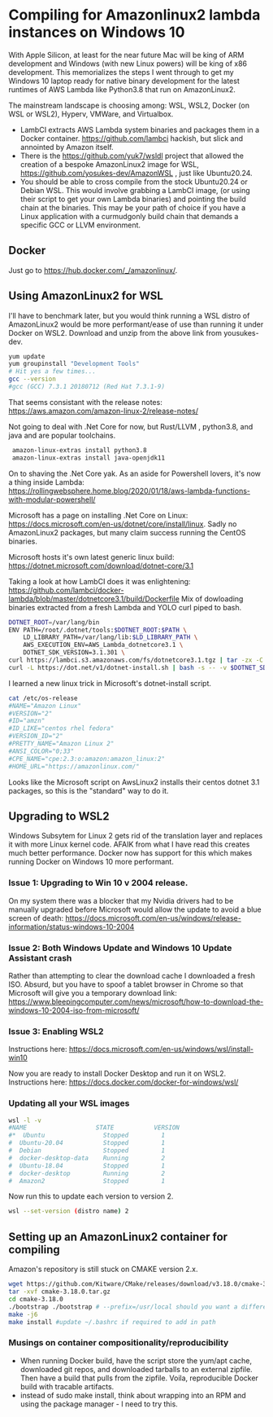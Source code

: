 # Compiling for Amazonlinux2 lambda instances on Windows 10
With Apple Silicon, at least for the near future Mac will be king of ARM development and Windows (with new Linux powers) will be king of x86 development. This memorializes the steps I went through to get my Windows 10 laptop ready for native binary development for the latest runtimes of AWS Lambda like Python3.8 that run on AmazonLinux2.

The mainstream landscape is choosing among: WSL, WSL2, Docker (on WSL or WSL2), Hyperv, VMWare, and Virtualbox.
* LambCI extracts AWS Lambda system binaries and packages them in a Docker container. https://github.com/lambci hackish, but slick and annointed by Amazon itself.
* There is the https://github.com/yuk7/wsldl project that allowed the creation of a bespoke AmazonLinux2 image for WSL, https://github.com/yosukes-dev/AmazonWSL , just like Ubuntu20.24.
* You should be able to cross compile from the stock Ubuntu20.24 or Debian WSL. This would involve grabbing a LambCI image, (or using their script to get your own Lambda binaries) and pointing the build chain at the binaries. This may be your path of choice if you have a Linux application with a curmudgonly build chain that demands a specific GCC or LLVM environment. 

## Docker
Just go to https://hub.docker.com/_/amazonlinux/. 

## Using AmazonLinux2 for WSL
I'll have to benchmark later, but you would think running a WSL distro of AmazonLinux2 would be more performant/ease of use than running it under Docker on WSL2. Download and unzip from the above link from yousukes-dev.

```bash
yum update
yum groupinstall "Development Tools"
# Hit yes a few times...
gcc --version
#gcc (GCC) 7.3.1 20180712 (Red Hat 7.3.1-9)
```
That seems consistant with the release notes: https://aws.amazon.com/amazon-linux-2/release-notes/

Not going to deal with .Net Core for now, but Rust/LLVM , python3.8, and java and are popular toolchains.
```bash
 amazon-linux-extras install python3.8
 amazon-linux-extras install java-openjdk11
```
On to shaving the .Net Core yak. As an aside for Powershell lovers, it's now a thing inside Lambda: https://rollingwebsphere.home.blog/2020/01/18/aws-lambda-functions-with-modular-powershell/

Microsoft has a page on installing .Net Core on Linux: https://docs.microsoft.com/en-us/dotnet/core/install/linux.
Sadly no AmazonLinux2 packages, but many claim success running the CentOS binaries.

Microsoft hosts it's own latest generic linux build: https://dotnet.microsoft.com/download/dotnet-core/3.1

Taking a look at how LambCI does it was enlightening: https://github.com/lambci/docker-lambda/blob/master/dotnetcore3.1/build/Dockerfile
Mix of dowloading binaries extracted from a fresh Lambda and YOLO curl piped to bash.
```bash
DOTNET_ROOT=/var/lang/bin
ENV PATH=/root/.dotnet/tools:$DOTNET_ROOT:$PATH \
    LD_LIBRARY_PATH=/var/lang/lib:$LD_LIBRARY_PATH \
    AWS_EXECUTION_ENV=AWS_Lambda_dotnetcore3.1 \
    DOTNET_SDK_VERSION=3.1.301 \
curl https://lambci.s3.amazonaws.com/fs/dotnetcore3.1.tgz | tar -zx -C / && \
curl -L https://dot.net/v1/dotnet-install.sh | bash -s -- -v $DOTNET_SDK_VERSION -i $DOTNET_ROOT
```
I learned a new linux trick in Microsoft's dotnet-install script.
```bash
cat /etc/os-release
#NAME="Amazon Linux"
#VERSION="2"
#ID="amzn"
#ID_LIKE="centos rhel fedora"
#VERSION_ID="2"
#PRETTY_NAME="Amazon Linux 2"
#ANSI_COLOR="0;33"
#CPE_NAME="cpe:2.3:o:amazon:amazon_linux:2"
#HOME_URL="https://amazonlinux.com/"
```
Looks like the Microsoft script on AwsLinux2 installs their centos dotnet 3.1 packages, so this is the "standard" way to do it.


## Upgrading to WSL2
Windows Subsytem for Linux 2 gets rid of the translation layer and replaces it with more Linux kernel code. AFAIK from what I have read this creates much better performance. Docker now has support for this which makes running Docker on Windows 10 more performant.

### Issue 1: Upgrading to Win 10 v 2004 release.
On my system there was a blocker that my Nvidia drivers had to be manually upgraded before Microsoft would allow the update to avoid a blue screen of death:
https://docs.microsoft.com/en-us/windows/release-information/status-windows-10-2004

### Issue 2: Both Windows Update and Windows 10 Update Assistant crash
Rather than attempting to clear the download cache I downloaded a fresh ISO. Absurd, but you have to spoof a tablet browser in Chrome so that Microsoft will give you a temporary download link: https://www.bleepingcomputer.com/news/microsoft/how-to-download-the-windows-10-2004-iso-from-microsoft/

### Issue 3: Enabling WSL2
Instructions here: https://docs.microsoft.com/en-us/windows/wsl/install-win10

Now you are ready to install Docker Desktop and run it on WSL2. Instructions here: https://docs.docker.com/docker-for-windows/wsl/

### Updating all your WSL images
```bash
wsl -l -v
#NAME                   STATE           VERSION
#*  Ubuntu                Stopped         1
#  Ubuntu-20.04           Stopped         1
#  Debian                 Stopped         1
#  docker-desktop-data    Running         2
#  Ubuntu-18.04           Stopped         1
#  docker-desktop         Running         2
#  Amazon2                Stopped         1
```
Now run this to update each version to version 2.
```bash
wsl --set-version (distro name) 2
```

## Setting up an AmazonLinux2 container for compiling
Amazon's repository is still stuck on CMAKE version 2.x.
```bash
wget https://github.com/Kitware/CMake/releases/download/v3.18.0/cmake-3.18.0.tar.gz
tar -xvf cmake-3.18.0.tar.gz
cd cmake-3.18.0
./bootstrap ./bootstrap # --prefix=/usr/local should you want a different directory
make -j6
make install #update ~/.bashrc if required to add in path
```


### Musings on container compositionality/reproducibility
* When running Docker build, have the script store the yum/apt cache, downloaded git repos, and downloaded tarballs to an external zipfile. Then have a build that pulls from the zipfile. Voila, reproducible Docker build with tracable artifacts.
* instead of sudo make install, think about wrapping into an RPM and using the package manager - I need to try this.
 




